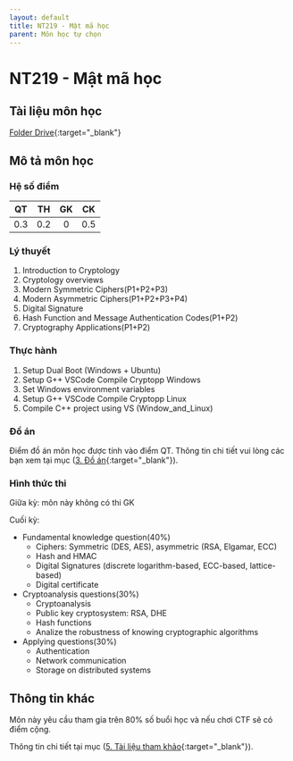 ```yaml
---
layout: default
title: NT219 - Mật mã học
parent: Môn học tự chọn
---
```


# NT219 - Mật mã học

## Tài liệu môn học

[Folder Drive](https://drive.google.com/drive/folders/1PbzjhvMCDbukYgshU9J0_NaV9aqWh4wm?usp=sharing){:target="_blank"}

## Mô tả môn học

### Hệ số điểm

| QT   | TH  | GK  | CK  |
|------|-----|-----|-----|
| <center>0.3</center>| <center>0.2</center>| <center>0</center> | <center>0.5</center> |

### Lý thuyết

1. Introduction to Cryptology
2. Cryptology overviews
3. Modern Symmetric Ciphers(P1+P2+P3)
4. Modern Asymmetric Ciphers(P1+P2+P3+P4)
5. Digital Signature
6. Hash Function and Message Authentication Codes(P1+P2)
7. Cryptography Applications(P1+P2)

### Thực hành

1. Setup Dual Boot (Windows + Ubuntu)
2. Setup G++ VSCode Compile Cryptopp Windows
3. Set Windows environment variables
4. Setup G++ VSCode Compile Cryptopp Linux
5. Compile C++ project using VS (Window_and_Linux)

### Đồ án

Điểm đồ án môn học được tính vào điểm QT. Thông tin chi tiết vui lòng các bạn xem tại mục ([3. Đồ án](https://drive.google.com/file/d/1ud2bGutfcAM9EzvttBsJwZW6JVYtdC1O/view?usp=sharing){:target="_blank"}).

### Hình thức thi

Giữa kỳ: môn này không có thi GK

Cuối kỳ: 
- Fundamental knowledge question(40%)
    - Ciphers: Symmetric (DES, AES), asymmetric (RSA, Elgamar, ECC)
    - Hash and HMAC
    - Digital Signatures (discrete logarithm-based, ECC-based, lattice-based)
    - Digital certificate
- Cryptoanalysis questions(30%)	
    - Cryptoanalysis 
    - Public key cryptosystem: RSA, DHE
    - Hash functions
    - Analize the robustness of knowing cryptographic algorithms 
- Applying questions(30%)	
    - Authentication
    - Network communication
    - Storage on distributed systems

## Thông tin khác

Môn này yêu cầu tham gia trên 80% số buổi học và nếu chơi CTF sẽ có điểm cộng.

Thông tin chi tiết tại mục ([5. Tài liệu tham khảo](https://drive.google.com/file/d/1uU1gArCSLu77EVfTERVQLa4CeSB3oKBo/view?usp=sharing){:target="_blank"}).